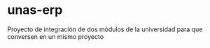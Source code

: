 unas-erp
========

Proyecto de integración de dos módulos de la universidad para que conversen en un mismo proyecto
